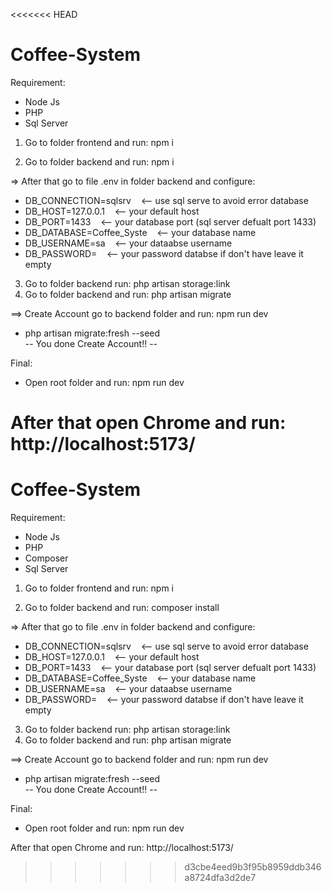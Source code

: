 <<<<<<< HEAD
# Coffee-System

Requirement:   
- Node Js
- PHP
- Sql Server  

1. Go to folder frontend and run: npm i  

2. Go to folder backend and run: npm i  

=> After that go to file .env in folder backend and configure:  
- DB_CONNECTION=sqlsrv &nbsp;&nbsp; <-- use sql serve to avoid error database  
- DB_HOST=127.0.0.1 &nbsp;&nbsp; <-- your default host  
- DB_PORT=1433 &nbsp;&nbsp; <-- your database port (sql server defualt port 1433)  
- DB_DATABASE=Coffee_Syste &nbsp;&nbsp; <-- your database name  
- DB_USERNAME=sa &nbsp;&nbsp; <-- your dataabse username  
- DB_PASSWORD= &nbsp;&nbsp; <-- your password databse if don't have leave it empty  

3. Go to folder backend run: php artisan storage:link  
4. Go to folder backend and run: php artisan migrate  

==> Create Account go to backend folder and run: npm run dev    

- php artisan migrate:fresh --seed  
  -- You done Create Account!! --  

Final:  

- Open root folder and run: npm run dev  

After that open Chrome and run: http://localhost:5173/  
=======
# Coffee-System

Requirement:   
- Node Js
- PHP
- Composer
- Sql Server  

1. Go to folder frontend and run: npm i  

2. Go to folder backend and run: composer install  

=> After that go to file .env in folder backend and configure:  
- DB_CONNECTION=sqlsrv &nbsp;&nbsp; <-- use sql serve to avoid error database  
- DB_HOST=127.0.0.1 &nbsp;&nbsp; <-- your default host  
- DB_PORT=1433 &nbsp;&nbsp; <-- your database port (sql server defualt port 1433)  
- DB_DATABASE=Coffee_Syste &nbsp;&nbsp; <-- your database name  
- DB_USERNAME=sa &nbsp;&nbsp; <-- your dataabse username  
- DB_PASSWORD= &nbsp;&nbsp; <-- your password databse if don't have leave it empty  

3. Go to folder backend run: php artisan storage:link  
4. Go to folder backend and run: php artisan migrate  

==> Create Account go to backend folder and run: npm run dev    

- php artisan migrate:fresh --seed  
  -- You done Create Account!! --  

Final:  

- Open root folder and run: npm run dev  

After that open Chrome and run: http://localhost:5173/  
>>>>>>> d3cbe4eed9b3f95b8959ddb346a8724dfa3d2de7
